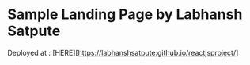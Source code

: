 # Sample Landing Page by Labhansh Satpute

Deployed at : [HERE][https://labhanshsatpute.github.io/reactjsproject/]
